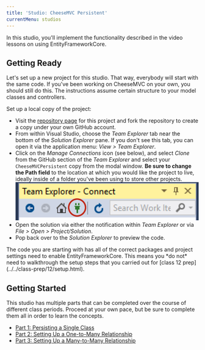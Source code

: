 ```yaml
---
title: 'Studio: CheeseMVC Persistent'
currentMenu: studios
---
```


In this studio, you'll implement the functionality described in the video lessons on using EntityFrameworkCore.

## Getting Ready

Let's set up a new project for this studio. That way, everybody will start with the same code. If you've been working on CheeseMVC on your own, you should still do this. The instructions assume certain structure to your model classes and controllers.

Set up a local copy of the project:
- Visit the [repository page](https://github.com/LaunchCodeEducation/CheeseMVCPersistent) for this project and fork the repository to create a copy under your own GitHub account.
- From within Visual Studio, choose the *Team Explorer* tab near the bottom of the *Solution Explorer* pane. If you don't see this tab, you can open it via the application menu: *View > Team Explorer*.
- Click on the *Manage Connections* icon (see below), and select *Clone* from the GitHub section of the *Team Explorer* and select your `CheeseMVCPersistent` copy from the modal window. **Be sure to change the Path field** to the location at which you would like the project to live, ideally inside of a folder you've been using to store other projects.
	![Manage Connections](../../assignments/images/team-explorer-connections.png)
- Open the solution via either the notification within *Team Explorer* or via *File > Open > Project/Solution*.
- Pop back over to the *Solution Explorer* to preview the code.

<aside class="aside-note" markdown="1">
The code you are starting with has all of the correct packages and project settings need to enable EntityFrameworkCore. This means you *do not* need to walkthrough the setup steps that you carried out for [class 12 prep](../../class-prep/12/setup.html).
</aside>

## Getting Started

This studio has multiple parts that can be completed over the course of different class periods. Proceed at your own pace, but be sure to complete them all in order to learn the concepts.

- [Part 1: Persisting a Single Class](single-class-persistence/)
- [Part 2: Setting Up a One-to-Many Relationship](one-to-many/)
- [Part 3: Setting Up a Many-to-Many Relationship](many-to-many/)
